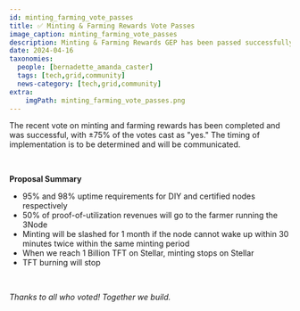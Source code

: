 ```yaml
---
id: minting_farming_vote_passes
title: ✅️ Minting & Farming Rewards Vote Passes 
image_caption: minting_farming_vote_passes
description: Minting & Farming Rewards GEP has been passed successfully. 
date: 2024-04-16
taxonomies:
  people: [bernadette_amanda_caster]
  tags: [tech,grid,community]
  news-category: [tech,grid,community]
extra:
    imgPath: minting_farming_vote_passes.png
---
```


The recent vote on minting and farming rewards has been completed and was successful, with ±75% of the votes cast as "yes." The timing of implementation is to be determined and will be communicated. 

<br/>

**Proposal Summary**


<ul>
<li> 95% and 98% uptime requirements for DIY and certified nodes respectively</li>
<li>50% of proof-of-utilization revenues will go to the farmer running the 3Node</li>
<li>Minting will be slashed for 1 month if the node cannot wake up within 30 minutes twice within the same minting period</li>
<li>When we reach 1 Billion TFT on Stellar, minting stops on Stellar</li>
<li>TFT burning will stop</li>
</ul>

</br>

*Thanks to all who voted! Together we build.*
